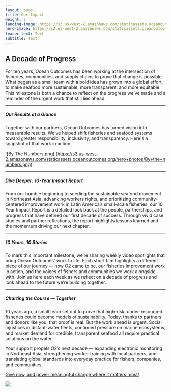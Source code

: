 ```yaml
---
layout: page
title: Our Impact
weight: 2
landing-image: https://s3.us-west-2.amazonaws.com/staticassets.oceanoutcomes.org/rollover+images/our-impact-hover.png
hero-image: https://s3.us-west-2.amazonaws.com/staticassets.oceanoutcomes.org/hero+photos/Impact-Hero-Aguilera-Sn+Carlos+Sonora-45+(5).png
teaser-text: Text
subtitle: Text
---
```

## A Decade of Progress

For ten years, Ocean Outcomes has been working at the intersection of fisheries, communities, and supply chains to prove that change is possible. What began as a small team with a bold idea has grown into a global effort to make seafood more sustainable, more transparent, and more equitable. This milestone is both a chance to reflect on the progress we’ve made and a reminder of the urgent work that still lies ahead.

----

##### Our Results at a Glance

Together with our partners, Ocean Outcomes has turned vision into measurable results. We’ve helped shift fisheries and seafood systems toward greater responsibility, inclusivity, and transparency. Here's a snapshot of that work in action: 

![By The Numbers.png]
(https://s3.us-west-2.amazonaws.com/staticassets.oceanoutcomes.org/hero+photos/By+the+numbers.png)

----

##### Dive Deeper: 10-Year Impact Report

From our humble beginning to seeding the sustainable seafood movement in Northeast Asia, advancing workers rights, and prioritizing community-centered improvement work in Latin America’s small-scale fisheries, our 10 Year Impact Report is a detailed look back at the people, partnerships, and progress that have defined our first decade of success. Through vivid case studies and partner reflections, the report highlights lessons learned and the momentum driving our next chapter. 

----

##### 10 Years, 10 Stories

To mark this important milestone, we’re sharing weekly video spotlights that bring Ocean Outcomes’ work to life. Each short film highlights a different piece of our journey — how O2 came to be, our fisheries improvement work in action, and the voices of fishers and communities we work alongside with. Join us here each week as we reflect on a decade of progress and look ahead to the future we’re building together.

----

##### Charting the Course — Together

10 years ago, a small team set out to prove that high-risk, under-resourced fisheries could become models of sustainability. Today, thanks to partners and donors like you, that proof is real. But the work ahead is urgent. Social injustices in distant-water fleets, continued pressure on marine ecosystems, and market demand for credible, transparent seafood all require practical solutions on the water. 

Your support propels O2’s next decade — expanding electronic monitoring in Northeast Asia, strengthening worker training with local partners, and translating global standards into everyday practice for fishers, companies, and communities.

<a href="https://www.oceanoutcomes.org/who-we-are/join-our-team/donate/" target="_blank">Give now, and power meaningful change where it matters most!</a>

<a href="https://www.paypal.com/donate/?hosted_button_id=RLSAM768TQYCG" target="_blank"> <img src="https://s3.us-west-2.amazonaws.com/staticassets.oceanoutcomes.org/embedded+photos/paypal+donate+form+donation+page+embed.png" class="center"></a>  


